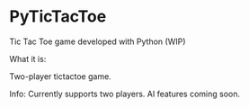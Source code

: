 # PyTicTacToe
Tic Tac Toe game developed with Python (WIP)

What it is:

Two-player tictactoe game. 

Info:
Currently supports two players. AI features coming soon.
